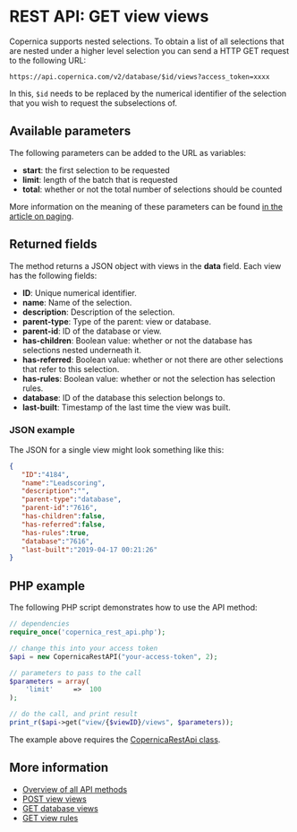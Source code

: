 # REST API: GET view views

Copernica supports nested selections. To obtain a list of all selections that
are nested under a higher level selection you can send a HTTP GET request
to the following URL:

`https://api.copernica.com/v2/database/$id/views?access_token=xxxx`

In this, `$id` needs to be replaced by the numerical identifier of the selection
that you wish to request the subselections of.

## Available parameters

The following parameters can be added to the URL as variables:

- **start**: the first selection to be requested
- **limit**: length of the batch that is requested
- **total**: whether or not the total number of selections should be counted

More information on the meaning of these parameters can be found [in the article on paging](rest-paging).

## Returned fields

The method returns a JSON object with views in the **data** field. 
Each view has the following fields: 

* **ID**: Unique numerical identifier.
* **name**: Name of the selection.
* **description**: Description of the selection.
* **parent-type**: Type of the parent: view or database.
* **parent-id**: ID of the database or view.
* **has-children**: Boolean value: whether or not the database has selections nested underneath it.
* **has-referred**: Boolean value: whether or not there are other selections that refer to this selection.
* **has-rules**: Boolean value: whether or not the selection has selection rules.
* **database**: ID of the database this selection belongs to.
* **last-built**: Timestamp of the last time the view was built.

### JSON example

The JSON for a single view might look something like this:

```json
{  
   "ID":"4184",
   "name":"Leadscoring",
   "description":"",
   "parent-type":"database",
   "parent-id":"7616",
   "has-children":false,
   "has-referred":false,
   "has-rules":true,
   "database":"7616",
   "last-built":"2019-04-17 00:21:26"
}
```

## PHP example

The following PHP script demonstrates how to use the API method:

```php
// dependencies
require_once('copernica_rest_api.php');

// change this into your access token
$api = new CopernicaRestAPI("your-access-token", 2);

// parameters to pass to the call
$parameters = array(
    'limit'     =>  100
);

// do the call, and print result
print_r($api->get("view/{$viewID}/views", $parameters));
```

The example above requires the [CopernicaRestApi class](rest-php).

## More information

* [Overview of all API methods](rest-api)
* [POST view views](rest-post-view-views)
* [GET database views](rest-get-database-views)
* [GET view rules](rest-get-view-rules)
